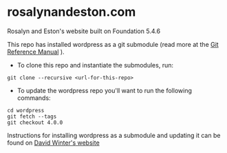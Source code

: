 rosalynandeston.com
=====================

Rosalyn and Eston's website built on Foundation 5.4.6

This repo has installed wordpress as a git submodule (read more at the [Git Reference Manual](http://git-scm.com/book/en/v2/Git-Tools-Submodules#Cloning-a-Project-with-Submodules) ).  

* To clone this repo and instantiate the submodules, run:
```
git clone --recursive <url-for-this-repo>
```

* To update the wordpress repo you'll want to run the following commands:
```
cd wordpress
git fetch --tags
git checkout 4.0.0
```

Instructions for installing wordpress as a submodule and updating it can be found on [David Winter's website](https://davidwinter.me/install-and-manage-wordpress-with-git/)